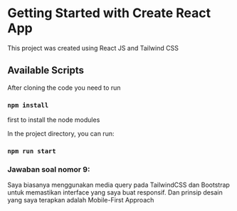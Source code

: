 # Getting Started with Create React App

This project was created using React JS and Tailwind CSS

## Available Scripts

After cloning the code you need to run 
### `npm install`
first to install the node modules

In the project directory, you can run:

### `npm run start`

### Jawaban soal nomor 9:
Saya biasanya menggunakan media query pada TailwindCSS dan Bootstrap untuk memastikan interface yang saya buat responsif. Dan prinsip desain yang saya terapkan adalah Mobile-First Approach
